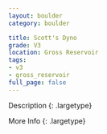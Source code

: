 ```yaml
---
layout: boulder
category: boulder

title: Scott's Dyno
grade: V3
location: Gross Reservoir
tags:
- v3
- gross_reservoir
full_page: false
---
```



Description
{: .largetype}


More Info
{: .largetype}

